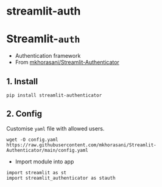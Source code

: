 # streamlit-auth

# Streamlit-`auth`

- Authentication framework
- From [mkhorasani/Streamlit-Authenticator](https://github.com/mkhorasani/Streamlit-Authenticator)

## 1. Install

`pip install streamlit-authenticator`

## 2. Config

Customise `yaml` file with allowed users.

```
wget -O config.yaml https://raw.githubusercontent.com/mkhorasani/Streamlit-Authenticator/main/config.yaml
```

- Import module into app

```
import streamlit as st
import streamlit_authenticator as stauth
```
